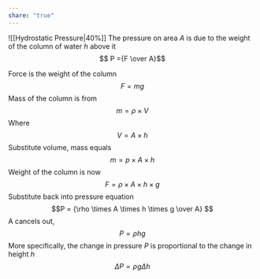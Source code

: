 ```yaml
---
share: "true"
---
```



![[Hydrostatic Pressure|40%]]
The pressure on area $A$ is due to the weight of the column of water $h$ above it
$$ P ={F \over A}$$

Force is the weight of the column $$F = mg$$
Mass of the column is from $$m = \rho \times V$$
Where $$V = A \times h$$
Substitute volume, mass equals $$m = p \times A \times h$$
Weight of the column is now $$F = \rho \times A \times h \times g$$
Substitute back into pressure equation $$P = {\rho \times A \times h \times g \over A} $$ A cancels out,$$P = \rho hg $$
More specifically, the change in pressure $P$ is proportional to the change in height $h$
$$\Delta P = \rho g\Delta h$$
